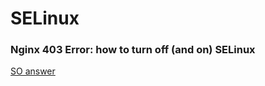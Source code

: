 # SELinux

### Nginx 403 Error: how to turn off (and on) SELinux

[SO answer](http://stackoverflow.com/questions/6795350/nginx-403-forbidden-for-all-files)